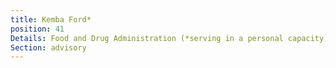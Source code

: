 ```yaml
---
title: Kemba Ford*
position: 41
Details: Food and Drug Administration (*serving in a personal capacity)
Section: advisory
---
```


